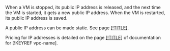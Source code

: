 When a VM is stopped, its public IP address is released, and the next time the VM is started, it gets a new public IP address. When the VM is restarted, its public IP address is saved.

A public IP address can be made static. See page [[!TITLE]](../compute/operations/vm-control/vm-set-static-ip.md).

Pricing for IP addresses is detailed on the page [[!TITLE]](../vpc/pricing.md#prices-public-ip) of documentation for [!KEYREF vpc-name].
